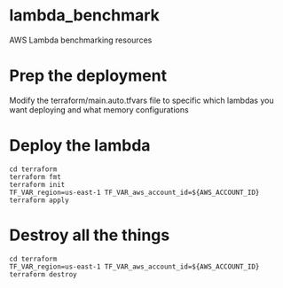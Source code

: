 # lambda_benchmark
AWS Lambda benchmarking resources

# Prep the deployment
Modify the terraform/main.auto.tfvars file to specific which lambdas you want deploying and what memory configurations

# Deploy the lambda
```
cd terraform
terraform fmt
terraform init
TF_VAR_region=us-east-1 TF_VAR_aws_account_id=${AWS_ACCOUNT_ID} terraform apply
```

# Destroy all the things
```
cd terraform
TF_VAR_region=us-east-1 TF_VAR_aws_account_id=${AWS_ACCOUNT_ID} terraform destroy
```
